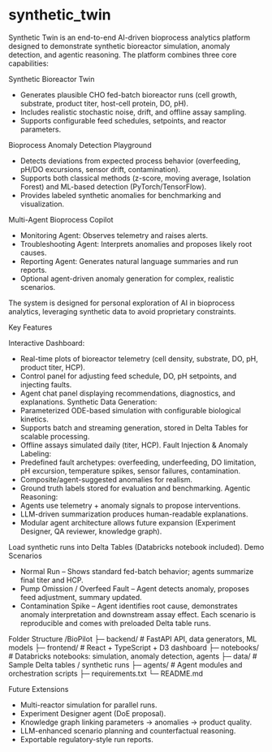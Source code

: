 # synthetic_twin
Synthetic Twin is an end-to-end AI-driven bioprocess analytics platform designed to demonstrate synthetic bioreactor simulation, anomaly detection, and agentic reasoning. The platform combines three core capabilities:

Synthetic Bioreactor Twin 
- Generates plausible CHO fed-batch bioreactor runs (cell growth, substrate, product titer, host-cell protein, DO, pH).
- Includes realistic stochastic noise, drift, and offline assay sampling.
- Supports configurable feed schedules, setpoints, and reactor parameters.

Bioprocess Anomaly Detection Playground
- Detects deviations from expected process behavior (overfeeding, pH/DO excursions, sensor drift, contamination).
- Supports both classical methods (z-score, moving average, Isolation Forest) and ML-based detection (PyTorch/TensorFlow).
- Provides labeled synthetic anomalies for benchmarking and visualization.

Multi-Agent Bioprocess Copilot
- Monitoring Agent: Observes telemetry and raises alerts.
- Troubleshooting Agent: Interprets anomalies and proposes likely root causes.
- Reporting Agent: Generates natural language summaries and run reports.
- Optional agent-driven anomaly generation for complex, realistic scenarios.

The system is designed for personal exploration of AI in bioprocess analytics, leveraging synthetic data to avoid proprietary constraints.

Key Features

Interactive Dashboard:
- Real-time plots of bioreactor telemetry (cell density, substrate, DO, pH, product titer, HCP).
- Control panel for adjusting feed schedule, DO, pH setpoints, and injecting faults.
- Agent chat panel displaying recommendations, diagnostics, and explanations.
Synthetic Data Generation:
- Parameterized ODE-based simulation with configurable biological kinetics.
- Supports batch and streaming generation, stored in Delta Tables for scalable processing.
- Offline assays simulated daily (titer, HCP).
Fault Injection & Anomaly Labeling:
- Predefined fault archetypes: overfeeding, underfeeding, DO limitation, pH excursion, temperature spikes, sensor failures, contamination.
- Composite/agent-suggested anomalies for realism.
- Ground truth labels stored for evaluation and benchmarking.
Agentic Reasoning:
- Agents use telemetry + anomaly signals to propose interventions.
- LLM-driven summarization produces human-readable explanations.
- Modular agent architecture allows future expansion (Experiment Designer, QA reviewer, knowledge graph).

Load synthetic runs into Delta Tables (Databricks notebook included).
Demo Scenarios
- Normal Run – Shows standard fed-batch behavior; agents summarize final titer and HCP.
- Pump Omission / Overfeed Fault – Agent detects anomaly, proposes feed adjustment, summary updated.
- Contamination Spike – Agent identifies root cause, demonstrates anomaly interpretation and downstream assay effect.
Each scenario is reproducible and comes with preloaded Delta table runs.

Folder Structure
/BioPilot
├─ backend/          # FastAPI API, data generators, ML models
├─ frontend/         # React + TypeScript + D3 dashboard
├─ notebooks/        # Databricks notebooks: simulation, anomaly detection, agents
├─ data/             # Sample Delta tables / synthetic runs
├─ agents/           # Agent modules and orchestration scripts
├─ requirements.txt
└─ README.md

Future Extensions
- Multi-reactor simulation for parallel runs.
- Experiment Designer agent (DoE proposal).
- Knowledge graph linking parameters → anomalies → product quality.
- LLM-enhanced scenario planning and counterfactual reasoning.
- Exportable regulatory-style run reports.
